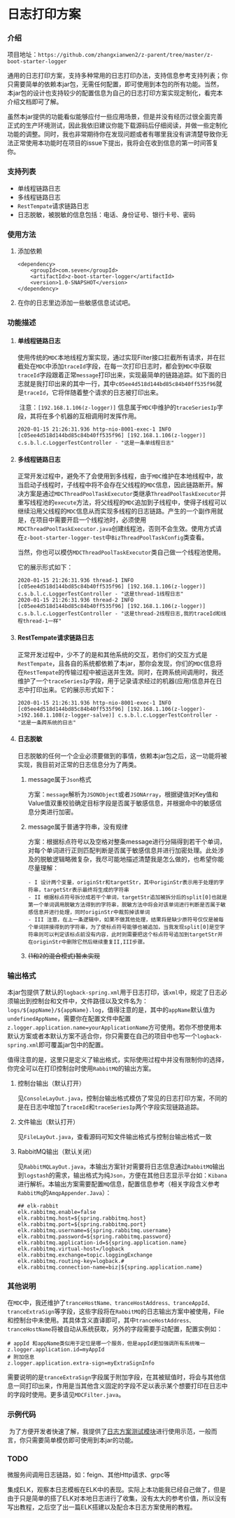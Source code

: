 # 日志打印方案

### 介绍

项目地址：`https://github.com/zhangxianwen2/z-parent/tree/master/z-boot-starter-logger`

通用的日志打印方案，支持多种常用的日志打印办法，支持信息参考支持列表；你只需要简单的依赖本jar包，无需任何配置，即可使用到本包的所有功能。当然，本jar包的设计也支持较少的配置信息为自己的日志打印方案实现定制化，看完本介绍文档即可了解。

虽然本jar提供的功能看似能够应付一些应用场景，但是并没有经历过很全面完善正式的生产环境测试，因此我依旧建议你能下载源码后仔细阅读，并做一些定制化功能的调整。同时，我也非常期待你在发现问题或者有哪里我没有讲清楚导致你无法正常使用本功能时在项目的issue下提出，我将会在收到信息的第一时间答复你。

### 支持列表

- 单线程链路日志
- 多线程链路日志
- `RestTempate`请求链路日志
- 日志脱敏，被脱敏的信息包括：电话、身份证号、银行卡号、密码

### 使用方法

1. 添加依赖

   ```
   <dependency>
       <groupId>com.seven</groupId>
       <artifactId>z-boot-starter-logger</artifactId>
       <version>1.0-SNAPSHOT</version>
   </dependency>
   ```

2. 在你的日志里边添加一些敏感信息试试吧。

### 功能描述

1. #### 单线程链路日志

   ​	使用传统的`MDC`本地线程方案实现，通过实现Filter接口拦截所有请求，并在拦截处在`MDC`中添加`traceId`字段，在每一次打印日志时，都会到`MDC`中获取`traceId`字段跟着正常`message`打印出来，实现最简单的链路追踪。如下面的日志就是我打印出来的其中一行，其中`c05ee4d518d144bd85c84b40ff535f96`就是`traceId`，它将伴随着整个请求的日志被打印出来。

   ​	注意：`[192.168.1.106(z-logger)]` 信息属于`MDC`中维护的`traceSeriesIp`字段，其将在多个机器的互相调用时发挥作用。

   ```
   2020-01-15 21:26:31.936 http-nio-8001-exec-1 INFO [c05ee4d518d144bd85c84b40ff535f96] [192.168.1.106(z-logger)] c.s.b.l.c.LoggerTestController - "这是一条单线程日志"
   ```

2. #### 多线程链路日志

   ​	正常开发过程中，避免不了会使用到多线程，由于`MDC`维护在本地线程中，故当启动子线程时，子线程中将不会存在父线程的`MDC`信息，因此链路断开。解决方案是通过`MDCThreadPoolTaskExecutor`类继承`ThreadPoolTaskExecutor`并重写线程池的`execute`方法，将父线程的`MDC`追加到子线程中，使得子线程可以继续沿用父线程的`MDC`信息从而实现多线程的日志链路。产生的一个副作用就是，在项目中需要开启一个线程池时，必须使用`MDCThreadPoolTaskExecutor.java`创建线程池，否则不会生效。使用方式请在`z-boot-starter-logger-test`中`BizThreadPoolTaskConfig`类查看。

   ​	当然，你也可以模仿`MDCThreadPoolTaskExecutor`类自己做一个线程池使用。

   它的展示形式如下：

   ```
   2020-01-15 21:26:31.936 thread-1 INFO [c05ee4d518d144bd85c84b40ff535f96] [192.168.1.106(z-logger)] c.s.b.l.c.LoggerTestController - "这是thread-1线程日志"
   2020-01-15 21:26:31.936 thread-2 INFO [c05ee4d518d144bd85c84b40ff535f96] [192.168.1.106(z-logger)] c.s.b.l.c.LoggerTestController - "这是thread-2线程日志,我的traceId和线程thread-1一样"
   ```

   

3. #### RestTempate请求链路日志

   ​	正常开发过程中，少不了的是和其他系统的交互，若你们的交互方式是`RestTempate`，且各自的系统都依赖了本jar，那你会发现，你们的`MDC`信息将在`RestTempate`的传输过程中被运送并生效。同时，在跨系统间调用时，我还维护了一个`traceSeriesIp`字段，用于记录请求经过的机器(应用)信息并在日志中打印出来。它的展示形式如下：

   ```
   2020-01-15 21:26:31.936 http-nio-8001-exec-1 INFO [c05ee4d518d144bd85c84b40ff535f96] [192.168.1.106(z-logger)->192.168.1.108(z-logger-salve)] c.s.b.l.c.LoggerTestController - "这是一条跨系统的日志"
   ```

   

4. #### 日志脱敏

   ​	日志脱敏的任何一个企业必须要做到的事情，依赖本jar包之后，这一功能将被实现，我目前对正常的日志信息分为了两类。

    1. message属于`Json`格式

       方案：`message`解析为`JSONObject`或者`JSONArray`，根据键值对Key值和Value值双重校验确定目标字段是否属于敏感信息，并根据命中的敏感信息分类进行加密。

    2. message属于普通字符串，没有规律

       方案：根据标点符号以及空格对整条message进行分隔得到若干个单词，对每个单词进行正则匹配判断是否属于敏感信息并进行加密处理。此处涉及的脱敏逻辑略微复杂，我尽可能地描述清楚我是怎么做的，也希望你能尽量理解：

       ```
       - I 设计两个变量，originStr和targetStr，其中originStr表示用于处理的字符串，targetStr表示最终将生成的字符串
       - II 根据标点符号拆分成若干个单词，targetStr追加被拆分后的split[0]也就是第一个单词调用脱敏方法得到的字符串，脱敏方法中将会对该单词进行判断是否属于敏感信息并进行处理，同时originStr中裁剪掉该单词
       - III 注意，在上一条逻辑中，如果不做其他处理，结果将是缺少原符号仅仅是被每个单词拼接得到的字符串，为了使标点符号能够也被追加，当我发现split[0]是空字符串则可以判定该标点前没有内容，此时则需要把这个标点符号追加到targetStr并在originStr中删除它然后继续重复II,III步骤。
       ```

       

    3. ~~(1和2的混合模式)暂未实现~~

### 输出格式

​	本jar包提供了默认的`logback-spring.xml`用于日志打印，该`xml`中，规定了日志必须输出到控制台和文件中，文件路径以及文件名为：`logs/${appName}/${appName}.log`，值得注意的是，其中的`appName`默认值为`undefinedAppName`，需要你在配置文件中配置`z.logger.application.name=yourApplicationName`方可使用。若你不想使用本默认方案或者本默认方案不适合你，你只需要在自己的项目中也写一个`logback-spring.xml`即可覆盖jar包中的配置。

​	值得注意的是，这里只是定义了输出格式，实际使用过程中并没有限制你的选择，你完全可以在打印控制台时使用`RabbitMQ`的输出方案。

1. 控制台输出（默认打开）

   见`ConsoleLayOut.java`，控制台输出格式模仿了常见的日志打印方案，不同的是在日志中增加了`traceId`和`traceSeriesIp`两个字段实现链路追踪。

2. 文件输出（默认打开）

   见`FileLayOut.java`，查看源码可知文件输出格式与控制台输出格式一致

3. RabbitMQ输出（默认关闭）

   见`RabbitMQLayOut.java`，本输出方案针对需要将日志信息通过`RabbitMQ`输出到`logstash`的需求，输出格式为纯`Json`，方便在其他日志显示平台如：`Kibana`进行解析。本输出方案需要配置`MQ`信息，配置信息参考（相关字段含义参考`RabbitMq`的`AmqpAppender.Java`）：

   ```
   ## elk-rabbit
   elk.rabbitmq.enable=false
   elk.rabbitmq.host=${spring.rabbitmq.host}
   elk.rabbitmq.port=${spring.rabbitmq.port}
   elk.rabbitmq.username=${spring.rabbitmq.username}
   elk.rabbitmq.password=${spring.rabbitmq.password}
   elk.rabbitmq.application-id=${spring.application.name}
   elk.rabbitmq.virtual-host=/logback
   elk.rabbitmq.exchange=topic.loggingExchange
   elk.rabbitmq.routing-key=logback.#
   elk.rabbitmq.connection-name=biz|${spring.application.name}
   ```

### 其他说明

​	在`MDC`中，我还维护了`tranceHostName、tranceHostAddress、tranceAppId、tranceExtraSign`等字段，这些字段将在`RabbitMQ`的日志输出方案中被使用，File和控制台中未使用。其具体含义直译即可，其中`tranceHostAddress、tranceHostName`将被自动从系统获取，另外的字段需要手动配置，配置实例如：

```
# appId 和appName类似用于定位是哪一个服务，但是appId更加强调所有系统唯一
z.logger.application.id=myAppId
# 附加信息
z.logger.application.extra-sign=myExtraSignInfo
```

​	需要说明的是`tranceExtraSign`字段属于附加字段，在其被赋值时，将会与其他信息一同打印出来，作用是当其他含义固定的字段不足以表示某个想要打印在日志中的字段时使用。更多请见`MDCFilter.java`。

### 示例代码

​	为了方便开发者快速了解，我提供了[日志方案测试模块](https://github.com/zhangxianwen2/z-parent/tree/master/z-boot-starter-logger-test)进行使用示范，一般而言，你只需要简单模仿即可使用到本jar的功能。

### TODO

微服务间调用日志链路，如：feign、其他Http请求、grpc等

集成ELK，观察本日志模板在ELK中的表现。实际上本功能我已经自己做了，但是由于只是简单的搭了ELK对本地日志进行了收集，没有太大的参考价值，所以没有写出教程，之后空了出一篇ELK搭建以及配合本日志方案使用的教程。